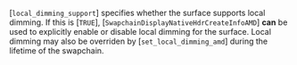 [`local_dimming_support`] specifies whether the surface supports local
dimming.
If this is [`TRUE`], [`SwapchainDisplayNativeHdrCreateInfoAMD`] **can**  be used to explicitly enable or disable local dimming for the
surface.
Local dimming may also be overriden by [`set_local_dimming_amd`] during
the lifetime of the swapchain.